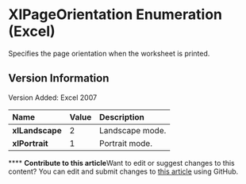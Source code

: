
# XlPageOrientation Enumeration (Excel)

Specifies the page orientation when the worksheet is printed.


## Version Information

Version Added: Excel 2007 



|**Name**|**Value**|**Description**|
|:-----|:-----|:-----|
| **xlLandscape**|2|Landscape mode.|
| **xlPortrait**|1|Portrait mode.|

****   **Contribute to this article**Want to edit or suggest changes to this content? You can edit and submit changes to  [this article](https://github.com/jhershey00/VBA_Excel_Test/OpenXMLCon/articles/b62e112f-a347-7711-c6fd-925bed84ed47.md) using GitHub.

